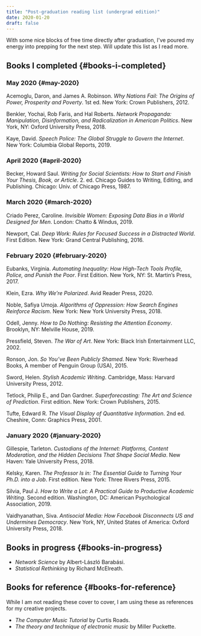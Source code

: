 ```yaml
---
title: "Post-graduation reading list (undergrad edition)"
date: 2020-01-20
draft: false
---
```


With some nice blocks of free time directly after graduation, I've poured my energy into prepping for the next step. Will update this list as I read more.


## Books I completed {#books-i-completed}


### May 2020 {#may-2020}

Acemoglu, Daron, and James A. Robinson. _Why Nations Fail: The Origins of Power, Prosperity and Poverty_. 1st ed. New York: Crown Publishers, 2012.

Benkler, Yochai, Rob Faris, and Hal Roberts. _Network Propaganda: Manipulation, Disinformation, and Radicalization in American Politics_. New York, NY: Oxford University Press, 2018.

Kaye, David. _Speech Police: The Global Struggle to Govern the Internet_. New York: Columbia Global Reports, 2019.


### April 2020 {#april-2020}

Becker, Howard Saul. _Writing for Social Scientists: How to Start and Finish Your Thesis, Book, or Article_. 2. ed. Chicago Guides to Writing, Editing, and Publishing. Chicago: Univ. of Chicago Press, 1987.


### March 2020 {#march-2020}

Criado Perez, Caroline. _Invisible Women: Exposing Data Bias in a World Designed for Men_. London: Chatto & Windus, 2019.

Newport, Cal. _Deep Work: Rules for Focused Success in a Distracted World_. First Edition. New York: Grand Central Publishing, 2016.


### February 2020 {#february-2020}

Eubanks, Virginia. _Automating Inequality: How High-Tech Tools Profile, Police, and Punish the Poor_. First Edition. New York, NY: St. Martin’s Press, 2017.

Klein, Ezra. _Why We’re Polarized_. Avid Reader Press, 2020.

Noble, Safiya Umoja. _Algorithms of Oppression: How Search Engines Reinforce Racism_. New York: New York University Press, 2018.

Odell, Jenny. _How to Do Nothing: Resisting the Attention Economy_. Brooklyn, NY: Melville House, 2019.

Pressfield, Steven. _The War of Art_. New York: Black Irish Entertainment LLC, 2002.

Ronson, Jon. _So You’ve Been Publicly Shamed_. New York: Riverhead Books, A member of Penguin Group (USA), 2015.

Sword, Helen. _Stylish Academic Writing_. Cambridge, Mass: Harvard University Press, 2012.

Tetlock, Philip E., and Dan Gardner. _Superforecasting: The Art and Science of Prediction_. First edition. New York: Crown Publishers, 2015.

Tufte, Edward R. _The Visual Display of Quantitative Information_. 2nd ed. Cheshire, Conn: Graphics Press, 2001.


### January 2020 {#january-2020}

Gillespie, Tarleton. _Custodians of the Internet: Platforms, Content Moderation, and the Hidden Decisions That Shape Social Media_. New Haven: Yale University Press, 2018.

Kelsky, Karen. _The Professor Is in: The Essential Guide to Turning Your Ph.D. into a Job_. First edition. New York: Three Rivers Press, 2015.

Silvia, Paul J. _How to Write a Lot: A Practical Guide to Productive Academic Writing_. Second edition. Washington, DC: American Psychological Association, 2019.

Vaidhyanathan, Siva. _Antisocial Media: How Facebook Disconnects US and Undermines Democracy_. New York, NY, United States of America: Oxford University Press, 2018.


## Books in progress {#books-in-progress}

-   _Network Science_ by Albert-László Barabási.
-   _Statistical Rethinking_ by Richard McElreath.


## Books for reference {#books-for-reference}

While I am not reading these cover to cover, I am using these as references for my creative projects.

-   _The Computer Music Tutorial_ by Curtis Roads.
-   _The theory and technique of electronic music_ by Miller Puckette.

